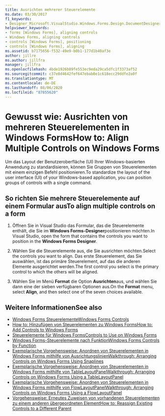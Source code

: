 ```yaml
---
title: Ausrichten mehrerer Steuerelemente
ms.date: 03/30/2017
f1_keywords:
- Designer_Microsoft.VisualStudio.Windows.Forms.Design.DocumentDesigner
helpviewer_keywords:
- forms [Windows Forms], aligning controls
- Windows Forms, aligning controls
- controls [Windows Forms], positioning
- controls [Windows Forms], aligning
ms.assetid: b7175656-f532-49e9-b0b1-177d1b40af3e
author: jillre
ms.author: jillfra
manager: jillfra
ms.openlocfilehash: 4bde1926b89fe553ec9eda29ca5dfc1f3373af52
ms.sourcegitcommit: c37e8d4642fef647ebab0e1c618ecc29ddfe2a0f
ms.translationtype: MT
ms.contentlocale: de-DE
ms.lasthandoff: 08/06/2020
ms.locfileid: "87855620"
---
```

# <a name="how-to-align-multiple-controls-on-windows-forms"></a><span data-ttu-id="05195-102">Gewusst wie: Ausrichten von mehreren Steuerelementen in Windows Forms</span><span class="sxs-lookup"><span data-stu-id="05195-102">How to: Align Multiple Controls on Windows Forms</span></span>

<span data-ttu-id="05195-103">Um das Layout der Benutzeroberfläche (UI) Ihrer Windows-basierten Anwendung zu standardisieren, können Sie Gruppen von Steuerelementen mit einem einzigen Befehl positionieren.</span><span class="sxs-lookup"><span data-stu-id="05195-103">To standardize the layout of the user interface (UI) of your Windows-based application, you can position groups of controls with a single command.</span></span>

## <a name="to-align-multiple-controls-on-a-form"></a><span data-ttu-id="05195-104">So richten Sie mehrere Steuerelemente auf einem Formular aus</span><span class="sxs-lookup"><span data-stu-id="05195-104">To align multiple controls on a form</span></span>

1. <span data-ttu-id="05195-105">Öffnen Sie in Visual Studio das Formular, das die Steuerelemente enthält, die Sie im **Windows Forms-Designer**positionieren möchten.</span><span class="sxs-lookup"><span data-stu-id="05195-105">In Visual Studio, open the form that contains the controls you want to position in the **Windows Forms Designer**.</span></span>

2. <span data-ttu-id="05195-106">Wählen Sie die Steuerelemente aus, die Sie ausrichten möchten.</span><span class="sxs-lookup"><span data-stu-id="05195-106">Select the controls you want to align.</span></span> <span data-ttu-id="05195-107">Das erste Steuerelement, das Sie auswählen, ist das primäre Steuerelement, auf das die anderen Elemente ausgerichtet werden.</span><span class="sxs-lookup"><span data-stu-id="05195-107">The first control you select is the primary control to which the others will be aligned.</span></span>

3. <span data-ttu-id="05195-108">Wählen Sie im Menü **Format** die Option **Ausrichten**aus, und wählen Sie dann eine der sieben verfügbaren Optionen aus.</span><span class="sxs-lookup"><span data-stu-id="05195-108">On the **Format** menu, select **Align**, and then select one of the seven choices available.</span></span>

## <a name="see-also"></a><span data-ttu-id="05195-109">Weitere Informationen</span><span class="sxs-lookup"><span data-stu-id="05195-109">See also</span></span>

- [<span data-ttu-id="05195-110">Windows Forms Steuerelemente</span><span class="sxs-lookup"><span data-stu-id="05195-110">Windows Forms Controls</span></span>](index.md)
- [<span data-ttu-id="05195-111">How to: Hinzufügen von Steuerelementen zu Windows Forms</span><span class="sxs-lookup"><span data-stu-id="05195-111">How to: Add Controls to Windows Forms</span></span>](how-to-add-controls-to-windows-forms.md)
- [<span data-ttu-id="05195-112">Steuerelemente für Windows Forms</span><span class="sxs-lookup"><span data-stu-id="05195-112">Controls to Use on Windows Forms</span></span>](controls-to-use-on-windows-forms.md)
- [<span data-ttu-id="05195-113">Windows Forms-Steuerelemente nach Funktion</span><span class="sxs-lookup"><span data-stu-id="05195-113">Windows Forms Controls by Function</span></span>](windows-forms-controls-by-function.md)
- [<span data-ttu-id="05195-114">Exemplarische Vorgehensweise: Anordnen von Steuerelementen in Windows Forms mithilfe von Ausrichtungslinien</span><span class="sxs-lookup"><span data-stu-id="05195-114">Walkthrough: Arranging Controls on Windows Forms Using Snaplines</span></span>](walkthrough-arranging-controls-on-windows-forms-using-snaplines.md)
- [<span data-ttu-id="05195-115">Exemplarische Vorgehensweise: Anordnen von Steuerelementen in Windows Forms mithilfe von TableLayoutPanel</span><span class="sxs-lookup"><span data-stu-id="05195-115">Walkthrough: Arranging Controls on Windows Forms Using a TableLayoutPanel</span></span>](walkthrough-arranging-controls-on-windows-forms-using-a-tablelayoutpanel.md)
- [<span data-ttu-id="05195-116">Exemplarische Vorgehensweise: Anordnen von Steuerelementen in Windows Forms mithilfe von FlowLayoutPanel</span><span class="sxs-lookup"><span data-stu-id="05195-116">Walkthrough: Arranging Controls on Windows Forms Using a FlowLayoutPanel</span></span>](walkthrough-arranging-controls-on-windows-forms-using-a-flowlayoutpanel.md)
- [<span data-ttu-id="05195-117">Vorgehensweise: Erneutes Zuweisen von vorhandenen Steuerelementen zu einem anderen übergeordneten Element</span><span class="sxs-lookup"><span data-stu-id="05195-117">How to: Reassign Existing Controls to a Different Parent</span></span>](how-to-reassign-existing-controls-to-a-different-parent.md)
